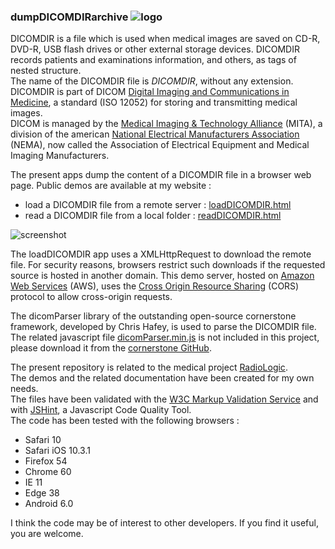 ### dumpDICOMDIRarchive  ![logo](https://www.radiologic.fr/demos/radiologic-32x32.png) 

DICOMDIR is a file which is used when medical images are saved on CD-R, DVD-R, USB flash drives or other external storage devices.
DICOMDIR records patients and examinations information, and others, as tags of nested structure.   
The name of the DICOMDIR file is _DICOMDIR_, without any extension.    
DICOMDIR is part of DICOM [Digital Imaging and Communications in Medicine](http://dicom.nema.org/medical/dicom/current/output/html/part03.html#sect_F.2.2.2), a standard (ISO 12052) for storing and transmitting medical images.   
DICOM is managed by the [Medical Imaging &amp; Technology Alliance](http://www.medicalimaging.org/) (MITA), a division of the american [National Electrical Manufacturers Association](https://www.nema.org) (NEMA), now called the Association of Electrical Equipment and Medical Imaging Manufacturers.   

The present apps dump the content of a DICOMDIR file in a browser web page. Public demos are available at my website :   
* load a DICOMDIR file from a remote server : [loadDICOMDIR.html](https://www.radiologic.fr/demos/loadDICOMDIR.html)
* read a DICOMDIR file from a local folder : [readDICOMDIR.html](https://www.radiologic.fr/demos/readDICOMDIR.html)

![screenshot](https://github.com/mbarnig/dumpDICOMDIRarchive/blob/master/loadDICOMDIR.png)

The loadDICOMDIR app uses a XMLHttpRequest to download the remote file. For security reasons, browsers restrict such downloads if the requested source is hosted in another domain. This demo server, hosted on [Amazon Web Services](https://aws.amazon.com/) (AWS), uses the [Cross Origin Resource Sharing](https://www.w3.org/TR/cors/) (CORS) protocol to allow cross-origin requests.

The dicomParser library of the outstanding open-source cornerstone framework, developed by Chris Hafey, is used to parse the DICOMDIR file. The related javascript file [dicomParser.min.js](https://raw.githubusercontent.com/chafey/dicomParser/master/dist/dicomParser.min.js) is not included in this project, please download it from the [cornerstone GitHub](https://github.com/chafey).

The present repository is related to the medical project [RadioLogic](https://www.radiologic.fr/index.html).   
The demos and the related documentation have been created for my own needs.   
The files have been validated with the [W3C Markup Validation Service](https://validator.w3.org/) and with [JSHint](http://jshint.com/), a Javascript Code Quality Tool.   
The code has been tested with the following browsers :   
* Safari 10
* Safari iOS 10.3.1
* Firefox 54
* Chrome 60
* IE 11
* Edge 38   
* Android 6.0

I think the code may be of interest to other developers.
If you find it useful, you are welcome.
